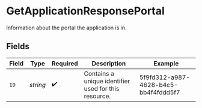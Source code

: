 # GetApplicationResponsePortal

Information about the portal the application is in.


## Fields

| Field                                                | Type                                                 | Required                                             | Description                                          | Example                                              |
| ---------------------------------------------------- | ---------------------------------------------------- | ---------------------------------------------------- | ---------------------------------------------------- | ---------------------------------------------------- |
| `ID`                                                 | *string*                                             | :heavy_check_mark:                                   | Contains a unique identifier used for this resource. | 5f9fd312-a987-4628-b4c5-bb4f4fddd5f7                 |